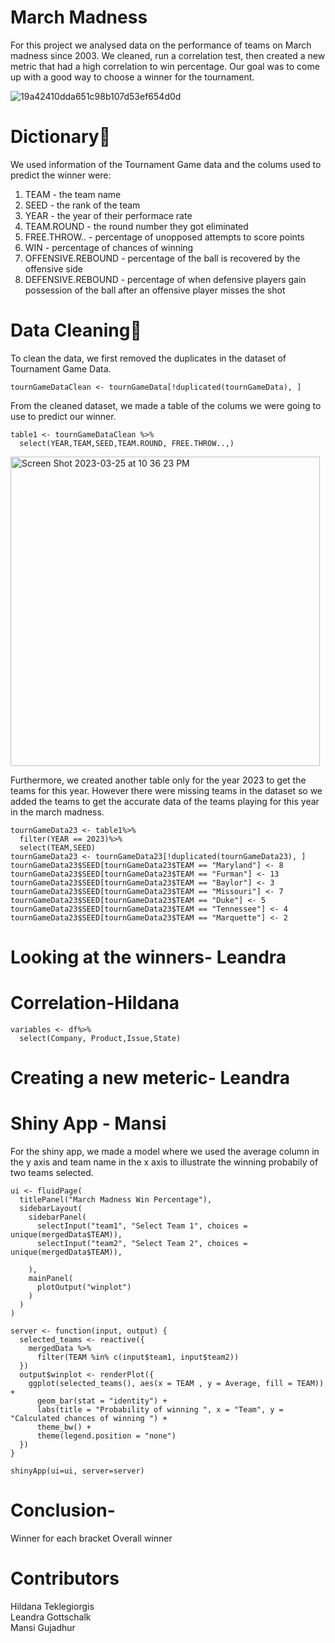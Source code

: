 # March Madness

For this project we analysed data on the performance of teams on March madness since 2003. We cleaned, run a correlation test, then created a new metric that had a high correlation to win percentage. Our goal was to come up with a good way to choose a winner for the tournament.


![19a42410dda651c98b107d53ef654d0d](https://user-images.githubusercontent.com/108307724/224206117-8971413f-8999-4c35-a383-d61730d24871.jpeg)

# Dictionary📝
We used information of the Tournament Game data and the colums used to predict the winner were:
1. TEAM - the team name 
2. SEED - the rank of the team 
3. YEAR - the year of their performace rate
4. TEAM.ROUND - the round number they got eliminated 
5. FREE.THROW.. - percentage of unopposed attempts to score points 
6. WIN - percentage of chances of winning 
7. OFFENSIVE.REBOUND - percentage of the ball is recovered by the offensive side
8. DEFENSIVE.REBOUND - percentage of when defensive players gain possession of the ball after an offensive player misses the shot




# Data Cleaning🧹 
To clean the data, we first removed the duplicates in the dataset of Tournament Game Data.
```
tournGameDataClean <- tournGameData[!duplicated(tournGameData), ]
```
From the cleaned dataset, we made a table of the colums we were going to use to predict our winner.
```
table1 <- tournGameDataClean %>%
  select(YEAR,TEAM,SEED,TEAM.ROUND, FREE.THROW..,)
 ```
 
<img width="495" alt="Screen Shot 2023-03-25 at 10 36 23 PM" src="https://user-images.githubusercontent.com/97116253/227753893-23ec0be3-5bbe-468b-a590-674e3a0e8f65.png">

Furthermore, we created another table only for the year 2023 to get the teams for this year. However there were missing teams in the dataset so we added the teams to get the accurate data of the teams playing for this year in the march madness.
```
tournGameData23 <- table1%>%
  filter(YEAR == 2023)%>%
  select(TEAM,SEED)
tournGameData23 <- tournGameData23[!duplicated(tournGameData23), ]
tournGameData23$SEED[tournGameData23$TEAM == "Maryland"] <- 8
tournGameData23$SEED[tournGameData23$TEAM == "Furman"] <- 13
tournGameData23$SEED[tournGameData23$TEAM == "Baylor"] <- 3
tournGameData23$SEED[tournGameData23$TEAM == "Missouri"] <- 7
tournGameData23$SEED[tournGameData23$TEAM == "Duke"] <- 5
tournGameData23$SEED[tournGameData23$TEAM == "Tennessee"] <- 4
tournGameData23$SEED[tournGameData23$TEAM == "Marquette"] <- 2

```



# Looking at the winners- Leandra

# Correlation-Hildana
```
variables <- df%>%
  select(Company, Product,Issue,State)

```

# Creating a new meteric- Leandra

# Shiny App - Mansi 
For the shiny app, we made a model where we used the average column in the y axis and team name in the x axis to illustrate the winning probabily of two teams selected. 
```
ui <- fluidPage(
  titlePanel("March Madness Win Percentage"),
  sidebarLayout(
    sidebarPanel(
      selectInput("team1", "Select Team 1", choices = unique(mergedData$TEAM)),
      selectInput("team2", "Select Team 2", choices = unique(mergedData$TEAM)),
      
    ),
    mainPanel(
      plotOutput("winplot")
    )
  )
)

server <- function(input, output) {
  selected_teams <- reactive({
    mergedData %>% 
      filter(TEAM %in% c(input$team1, input$team2))
  })
  output$winplot <- renderPlot({
    ggplot(selected_teams(), aes(x = TEAM , y = Average, fill = TEAM)) + 
      geom_bar(stat = "identity") +
      labs(title = "Probability of winning ", x = "Team", y = "Calculated chances of winning ") +
      theme_bw() +
      theme(legend.position = "none")
  })
}

shinyApp(ui=ui, server=server)
```

# Conclusion-
Winner for each bracket
Overall winner

# Contributors
Hildana Teklegiorgis</br>
Leandra Gottschalk</br>
Mansi Gujadhur</br>





